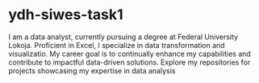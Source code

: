 # ydh-siwes-task1
I am a data analyst, currently pursuing a degree at Federal University Lokoja. Proficient in Excel, I specialize in data transformation and visualizatio. My career goal is to continually enhance my capabilities and contribute to impactful data-driven solutions. Explore my repositories for projects showcasing my expertise in data analysis
